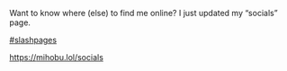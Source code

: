 Want to know where (else) to find me online? I just updated my “socials” page.

[\#<span>slashpages</span>](https://social.lol/tags/slashpages)

[<span class="invisible">https://</span><span class="">mihobu.lol/socials</span><span class="invisible"></span>](https://mihobu.lol/socials)